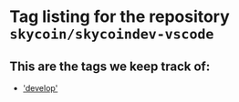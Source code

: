 
# Tag listing for the repository `skycoin/skycoindev-vscode`

## This are the tags we keep track of:

-	['develop'](./remote/develop.md)

